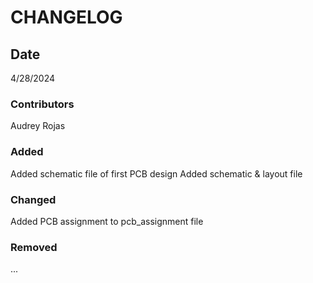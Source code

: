 # CHANGELOG

## Date
4/28/2024
### Contributors
Audrey Rojas

### Added
Added schematic file of first PCB design
Added schematic & layout file

### Changed
Added PCB assignment to pcb_assignment file

### Removed
...
